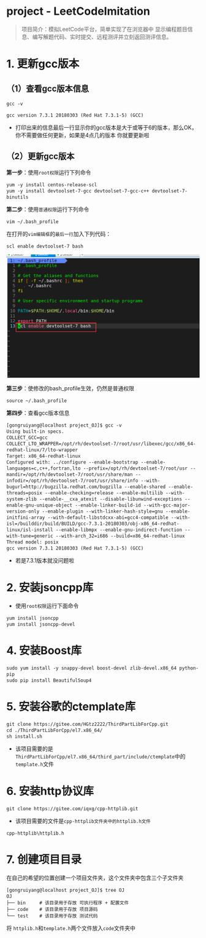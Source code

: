 # project - LeetCodeImitation

> 项目简介：模拟LeetCode平台，简单实现了在浏览器中 显示编程题目信息、编写解题代码、实时提交、远程测评并立刻返回测评信息。

# 1. 更新gcc版本

## （1）查看gcc版本信息

```shell
gcc -v
```

```shell
gcc version 7.3.1 20180303 (Red Hat 7.3.1-5) (GCC) 
```

* 打印出来的信息最后一行显示你的gcc版本是大于或等于6的版本，那么OK，你不需要做任何更新，如果是4点几的版本 你就要更新啦

## （2）更新gcc版本

**第一步**：使用`root权限`运行下列命令

```shell
yum -y install centos-release-scl
yum -y install devtoolset-7-gcc devtoolset-7-gcc-c++ devtoolset-7-binutils
```

**第二步**：使用`普通权限`运行下列命令

```shell
vim ~/.bash_profile
```

在打开的`vim编辑框`的`最后一行`加入下列代码：

```shell
scl enable devtoolset-7 bash
```

![image-20210117094803974](https://raw.githubusercontent.com/gongruiyang/BlogImage/main/img/20210305164034.png)

**第三步**：使修改的bash_profile生效，仍然是普通权限

```shell
source ~/.bash_profile
```

**第四步**：查看gcc版本信息

```shell
[gongruiyang@localhost project_OJ]$ gcc -v
Using built-in specs.
COLLECT_GCC=gcc
COLLECT_LTO_WRAPPER=/opt/rh/devtoolset-7/root/usr/libexec/gcc/x86_64-redhat-linux/7/lto-wrapper
Target: x86_64-redhat-linux
Configured with: ../configure --enable-bootstrap --enable-languages=c,c++,fortran,lto --prefix=/opt/rh/devtoolset-7/root/usr --mandir=/opt/rh/devtoolset-7/root/usr/share/man --infodir=/opt/rh/devtoolset-7/root/usr/share/info --with-bugurl=http://bugzilla.redhat.com/bugzilla --enable-shared --enable-threads=posix --enable-checking=release --enable-multilib --with-system-zlib --enable-__cxa_atexit --disable-libunwind-exceptions --enable-gnu-unique-object --enable-linker-build-id --with-gcc-major-version-only --enable-plugin --with-linker-hash-style=gnu --enable-initfini-array --with-default-libstdcxx-abi=gcc4-compatible --with-isl=/builddir/build/BUILD/gcc-7.3.1-20180303/obj-x86_64-redhat-linux/isl-install --enable-libmpx --enable-gnu-indirect-function --with-tune=generic --with-arch_32=i686 --build=x86_64-redhat-linux
Thread model: posix
gcc version 7.3.1 20180303 (Red Hat 7.3.1-5) (GCC)
```

* 若是7.3.1版本就没问题啦

# 2. 安装jsoncpp库

* 使用`root权限`运行下面命令

```shell
yum install jsoncpp
yum install jsoncpp-devel
```

# 4. 安装Boost库

```shell
sudo yum install -y snappy-devel boost-devel zlib-devel.x86_64 python-pip
sudo pip install BeautifulSoup4
```

# 5. 安装谷歌的ctemplate库

```shell
git clone https://gitee.com/HGtz2222/ThirdPartLibForCpp.git
cd ./ThirdPartLibForCpp/el7.x86_64/
sh install.sh
```

* 该项目需要的是`ThirdPartLibForCpp/el7.x86_64/third_part/include/ctemplate`中的`template.h`文件

# 6.  安装http协议库

```shell
git clone https://gitee.com/iqxg/cpp-httplib.git
```

* 该项目需要的文件是`cpp-httplib文件夹中的httplib.h文件`

```shell
cpp-httplib\httplib.h
```

# 7. 创建项目目录

在自己的希望的位置创建一个项目文件夹，这个文件夹中包含三个子文件夹

```shell
[gongruiyang@localhost project_OJ]$ tree OJ
OJ
├── bin		# 该目录用于存放 可执行程序 + 配置文件
├── code	# 该目录用于存放 项目源码
└── test	# 该目录用于存放 测试代码
```

将 `httplib.h`和`template.h`两个文件放入`code`文件夹中